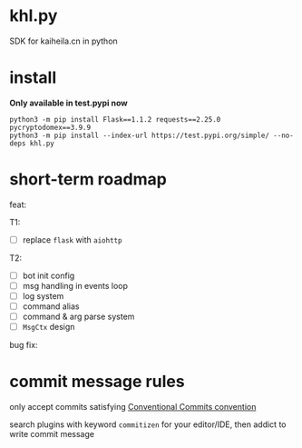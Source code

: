 # khl.py

SDK for kaiheila.cn in python

# install

**Only available in test.pypi now**

```shell
python3 -m pip install Flask==1.1.2 requests==2.25.0 pycryptodomex==3.9.9
python3 -m pip install --index-url https://test.pypi.org/simple/ --no-deps khl.py
```

# short-term roadmap

feat:

T1:

- [ ] replace `flask` with `aiohttp`

T2:

- [ ] bot init config
- [ ] msg handling in events loop
- [ ] log system
- [ ] command alias
- [ ] command & arg parse system
- [ ] `MsgCtx` design

bug fix:

# commit message rules

only accept commits satisfying [Conventional Commits convention](https://github.com/commitizen/cz-cli)

search plugins with keyword `commitizen` for your editor/IDE, then addict to write commit message